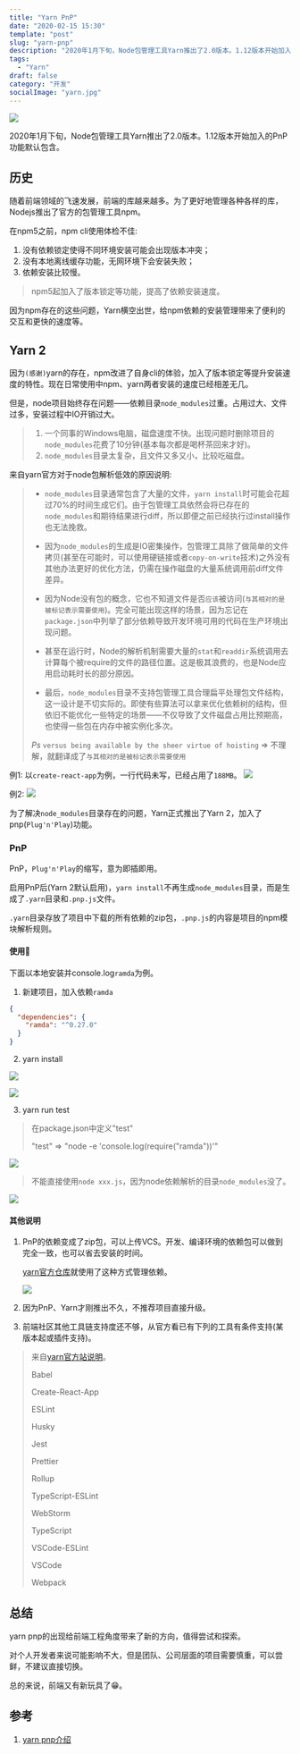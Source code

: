 ```yaml
---
title: "Yarn PnP"
date: "2020-02-15 15:30"
template: "post"
slug: "yarn-pnp"
description: "2020年1月下旬，Node包管理工具Yarn推出了2.0版本。1.12版本开始加入的PnP功能默认包含。"
tags:
  - "Yarn"
draft: false
category: "开发"
socialImage: "yarn.jpg"
---
```


![](yarn.jpg)

2020年1月下旬，Node包管理工具Yarn推出了2.0版本。1.12版本开始加入的PnP功能默认包含。

## 历史

随着前端领域的飞速发展，前端的库越来越多。为了更好地管理各种各样的库，Nodejs推出了官方的包管理工具npm。

在npm5之前，npm cli使用体检不佳:

1. 没有依赖锁定使得不同环境安装可能会出现版本冲突；
2. 没有本地离线缓存功能，无网环境下会安装失败；
3. 依赖安装比较慢。

> npm5起加入了版本锁定等功能，提高了依赖安装速度。

因为npm存在的这些问题，Yarn横空出世，给npm依赖的安装管理带来了便利的交互和更快的速度等。

## Yarn 2

因为`(感谢)`yarn的存在，npm改进了自身cli的体验，加入了版本锁定等提升安装速度的特性。现在日常使用中npm、yarn两者安装的速度已经相差无几。

但是，node项目始终存在问题——依赖目录`node_modules`过重。占用过大、文件过多，安装过程中IO开销过大。

> 1. 一个同事的Windows电脑，磁盘速度不快。出现问题时删除项目的`node_modules`花费了10分钟(基本每次都是喝杯茶回来才好)。
> 2. `node_modules`目录太复杂，且文件又多又小，比较吃磁盘。

来自yarn官方对于node包解析低效的原因说明:

> - `node_modules`目录通常包含了大量的文件，`yarn install`时可能会花超过70%的时间生成它们。由于包管理工具依然会将已存在的`node_modules`和期待结果进行diff，所以即便之前已经执行过install操作也无法挽救。
>
> - 因为`node_modules`的生成是IO密集操作，包管理工具除了做简单的文件拷贝(甚至在可能时，可以使用硬链接或者`copy-on-write`技术)之外没有其他办法更好的优化方法，仍需在操作磁盘的大量系统调用前diff文件差异。
>
> - 因为Node没有包的概念，它也不知道文件是否`应该`被访问(`与其相对的是被标记表示需要使用`)。完全可能出现这样的场景，因为忘记在`package.json`中列举了部分依赖导致开发环境可用的代码在生产环境出现问题。
>
> - 甚至在运行时，Node的解析机制需要大量的`stat`和`readdir`系统调用去计算每个被require的文件的路径位置。这是极其浪费的，也是Node应用启动耗时长的部分原因。
>
> - 最后，`node_modules`目录不支持包管理工具合理扁平处理包文件结构，这一设计是不切实际的。即使有些算法可以拿来优化依赖树的结构，但依旧不能优化一些特定的场景——不仅导致了文件磁盘占用比预期高，也使得一些包在内存中被实例化多次。
>
> *Ps* `versus being available by the sheer virtue of hoisting` => 不理解，就翻译成了`与其相对的是被标记表示需要使用`


例1:
以`create-react-app`为例，一行代码未写，已经占用了`188MB`。
![](./create-react-app.jpg)

例2:
![](./node_modules.jpg)

为了解决`node_modules`目录存在的问题，Yarn正式推出了Yarn 2，加入了pnp(`Plug'n'Play`)功能。

### PnP

PnP，`Plug'n'Play`的缩写，意为即插即用。

启用PnP后(Yarn 2默认启用)，`yarn install`不再生成`node_modules`目录，而是生成了`.yarn`目录和`.pnp.js`文件。

`.yarn`目录存放了项目中下载的所有依赖的zip包，`.pnp.js`的内容是项目的npm模块解析规则。

#### 使用🌰

下面以本地安装并console.log`ramda`为例。

1. 新建项目，加入依赖`ramda`

```json
{
  "dependencies": {
    "ramda": "^0.27.0"
  }
}
```

2. yarn install

![](./yarn-install.jpg)

![](./yarn-install-folder.jpg)

3. yarn run test

> 在package.json中定义"test"
>
> "test" => "node -e 'console.log(require(\"ramda\"))'"

![](./yarn-run-script.jpg)

> 不能直接使用`node xxx.js`，因为node依赖解析的目录`node_modules`没了。

![](./node-run-script.jpg)

#### 其他说明

1. PnP的依赖变成了zip包，可以上传VCS。开发、编译环境的依赖包可以做到完全一致，也可以省去安装的时间。

    [yarn官方仓库](https://github.com/yarnpkg/berry)就使用了这种方式管理依赖。

    ![](./yarn-berry-repo.jpg)
1. 因为PnP、Yarn才刚推出不久，不推荐项目直接升级。
1. 前端社区其他工具链支持度还不够，从官方看已有下列的工具有条件支持(某版本起或插件支持)。
  > 来自[yarn官方站说明](https://yarnpkg.com/features/pnp#caveats-and-work-in-progress)。
  >
  > Babel
  >
  > Create-React-App
  >
  > ESLint
  >
  > Husky
  >
  > Jest
  >
  > Prettier
  >
  > Rollup
  >
  > TypeScript-ESLint
  >
  > WebStorm
  >
  > TypeScript
  >
  > VSCode-ESLint
  >
  > VSCode
  >
  > Webpack
  >

## 总结

yarn pnp的出现给前端工程角度带来了新的方向，值得尝试和探索。

对个人开发者来说可能影响不大，但是团队、公司层面的项目需要慎重，可以尝鲜，不建议直接切换。

总的来说，前端又有新玩具了😁。

## 参考

1. [yarn pnp介绍](https://yarnpkg.com/features/pnp)
